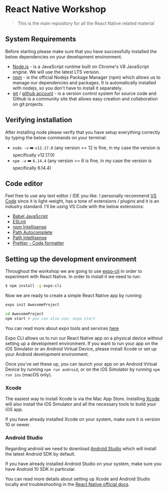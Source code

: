 # React Native Workshop

> This is the main repository for all the React Native related material

## System Requirements

Before starting please make sure that you have successfully installed the below dependencies on your development environment.

- [Node.js](https://nodejs.org/en/) - is a JavaScript runtime built on Chrome's V8 JavaScript engine. We will use the latest LTS version.
- [npm](https://www.npmjs.com/) - is the official Nodejs Package Manager (npm) which allows us to manage our dependencies and packages. It is automatically installed with nodejs, so you don't have to install it separately.
- [git](https://git-scm.com/) / [github account](https://github.com/) - is a version control system for source code and Github is a community site that allows easy creation and collaboration on git projects.

## Verifying installation

After installing node please verify that you have setup everything correctly by typing the below commands on your terminal:

- `node -v` ➡️ `v12.17.0` (any version >= 12 is fine, in my case the version is specifically v12.17.0)
- `npm -v` ➡️ `6.14.4` (any version >= 6 is fine, in my case the version is specifically 6.14.4)

## Code editor

Feel free to use any text editor / IDE you like. I personally recommend [VS Code](https://code.visualstudio.com/) since it is light-weight, has a tone of extensions / plugins and it is an industry standard. I'll be using VS Code with the below extensions:

- [Babel JavaScript](https://marketplace.visualstudio.com/items?itemName=mgmcdermott.vscode-language-babel)
- [ESLint](https://marketplace.visualstudio.com/items?itemName=dbaeumer.vscode-eslint)
- [npm Intellisense](https://marketplace.visualstudio.com/items?itemName=christian-kohler.npm-intellisense)
- [Path Autocomplete](https://marketplace.visualstudio.com/items?itemName=ionutvmi.path-autocomplete)
- [Path Intellisense](https://marketplace.visualstudio.com/items?itemName=christian-kohler.path-intellisense)
- [Prettier - Code formatter](https://marketplace.visualstudio.com/items?itemName=esbenp.prettier-vscode)

## Setting up the development environment

Throughout the workshop we are going to use [expo-cli](https://expo.io) in order to experiment with React Native. In order to install it we need to run:

```bash
$ npm install -g expo-cli
```

Now we are ready to create a simple React Native app by running:

```bash
expo init AwesomeProject

cd AwesomeProject
npm start # you can also use: expo start
```

You can read more about expo tools and services [here](https://docs.expo.io)

Expo CLI allows us to run our React Native app on a physical device without setting up a development environment. If you want to run your app on the iOS Simulator or an Android Virtual Device, please install Xcode or set up your Android development environment.

Once you've set these up, you can launch your app on an Android Virtual Device by running `npm run android`, or on the iOS Simulator by running `npm run ios` (macOS only).

### Xcode

The easiest way to install Xcode is via the Mac App Store. Installing [Xcode](https://apps.apple.com/us/app/xcode/id497799835?mt=12) will also install the iOS Simulator and all the necessary tools to build your iOS app.

If you have already installed Xcode on your system, make sure it is version 10 or newer.

### Android Studio

Regarding android we need to download [Android Studio](https://developer.android.com/studio/index.html) which will install the latest Android SDK by default.

If you have already installed Android Studio on your system, make sure you have Android 10 SDK in particular.

You can read more details about setting up Xcode and Android Studio locally and troubleshooting in the [React Native official docs](https://reactnative.dev/docs/).
